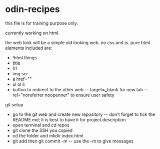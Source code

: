 # odin-recipes

this file is for training purpose only.

currently working on html.

the web look will be a simple old looking web. no css and js. pure html.
elements included are:
- !html things
- title
- h1
- img scr
- a href=""
- ul ol li
- button to redirect to the other web
-- target=_blank for new tab
-- rel="noreferrer noopenner" to ensure user safety

git setup
- go to the git web and create new repository
-- don't forget to tick the README.md; it is best to have it for project description
- open terminal and cd repos
- git clone the SSH you copied
- cd the folder and mkdir index.html
- git add then git commit -m
-- use the -m to give messages
